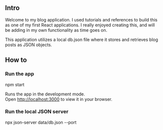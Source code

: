 ## Intro
Welcome to my blog application. I used tutorials and references to build this as one of my first React applications. I really enjoyed creating this, and will be adding in my own functionality as time goes on.

This application utilizes a local db.json file where it stores and retrieves blog posts as JSON objects. 

## How to

### Run the app 
npm start

Runs the app in the development mode.\
Open [http://localhost:3000](http://localhost:3000) to view it in your browser.

### Run the local JSON server

npx json-server data/db.json --port <desired port number>



